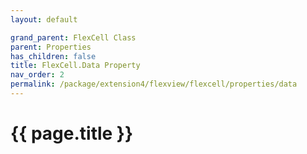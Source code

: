 ```yaml
---
layout: default

grand_parent: FlexCell Class
parent: Properties
has_children: false
title: FlexCell.Data Property
nav_order: 2
permalink: /package/extension4/flexview/flexcell/properties/data
---
```

# {{ page.title }}